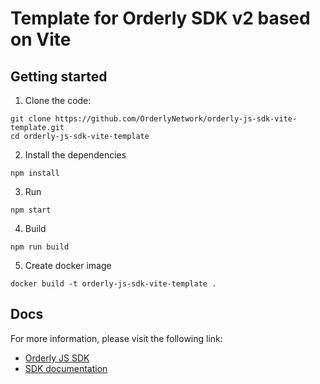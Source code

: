 # Template for Orderly SDK v2 based on Vite

## Getting started

1. Clone the code:

```
git clone https://github.com/OrderlyNetwork/orderly-js-sdk-vite-template.git
cd orderly-js-sdk-vite-template
```

2. Install the dependencies

```
npm install
```

3. Run

```
npm start
```

4. Build

```
npm run build
```

5. Create docker image

```
docker build -t orderly-js-sdk-vite-template .
```

## Docs

For more information, please visit the following link:

- [Orderly JS SDK](https://github.com/OrderlyNetwork/js-sdk)
- [SDK documentation](https://orderly.network/docs/sdks)
